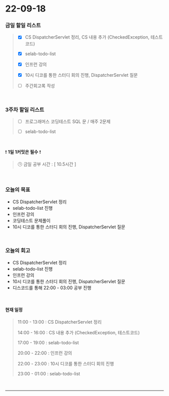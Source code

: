 # 22-09-18
 ### 금일 할일 리스트
> - [x]  CS DispatcherServlet 정리, CS 내용 추가 (CheckedException, 테스트코드)
>
> - [x]  selab-todo-list
>
> - [x]  인프런 강의
>
> - [x]  10시 디코를 통한 스터디 회의 진행, DispatcherServlet 질문
>
> - [ ]  주간회고록 작성

<br/>

### 3주차 할일 리스트  

> - [ ]  프로그래머스 코딩테스트 SQL 문 / 매주 2문제  
>
> - [ ]  selab-todo-list

<br/>

❗ **1일 1커밋은 필수** ❗
> 🕒 금일 공부 시간 :  [ 10.5시간 ]    
  
<br/>

### 오늘의 목표
- CS DispatcherServlet 정리
- selab-todo-list 진행
- 인프런 강의
- 코딩테스트 문제풀이
- 10시 디코를 통한 스터디 회의 진행, DispatcherServlet 질문

<br>

### 오늘의 회고
- CS DispatcherServlet 정리
- selab-todo-list 진행
- 인프런 강의
- 10시 디코를 통한 스터디 회의 진행, DispatcherServlet 질문
- 디스코드를 통해 22:00 - 03:00 공부 진행

<br>

#### 현재 일정  
> 11:00 - 13:00 : CS DispatcherServlet 정리
>
> 14:00 - 16:00 : CS 내용 추가 (CheckedException, 테스트코드)
>
> 17:00 - 19:00 : selab-todo-list
>
> 20:00 - 22:00 : 인프런 강의
>
> 22:00 - 23:00 : 10시 디코를 통한 스터디 회의 진행
>
> 23:00 - 01:00 : selab-todo-list

<br/>

------------  